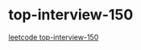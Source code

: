 # top-interview-150
[leetcode top-interview-150](https://leetcode.com/studyplan/top-interview-150/)
